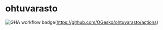 # ohtuvarasto

![GHA workflow badge](https://github.com/OGesko/ohtuvarasto/workflows/CI/badge.svg)(https://github.com/OGesko/ohtuvarasto/actions)

